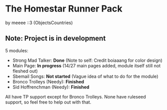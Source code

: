 # The Homestar Runner Pack

by meeee ::3 (ObjectsCountries)

## Note: Project is in development

5 modules:

* Strong Mad Talker: **Done** (Note to self: Credit boiaaang for color design)
* Main Page: **In progress** (14/27 main pages added, module itself still not fleshed out)
* Sbemail Songs: **Not started** (Vague idea of what to do for the module)
* Bronco Trolleys (Needy): **Finished**
* Sid Hoffrenchman (Needy): **Finished**

All have TP support except for Bronco Trolleys. None have ruleseed support, so feel free to help out with that.
